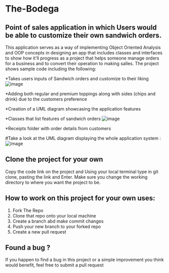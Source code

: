 # The-Bodega
## Point of sales application in which Users would be able to customize their own sandwich orders.

This application serves as a way of implementing Object Oriented Analysis and OOP concepts in designing an app that includes classes and interfaces to show how it'll progress as a project that helps someone manage orders for a business and to convert their operation to making salles. The project shows sample code including the following:

*Takes users inputs of Sandwich orders and customize to their liking ![image](https://github.com/Chrisescano/The-Bodega/assets/147072859/999e67a1-4b26-4faf-b763-15d386eedfc5)


*Adding both regular and premium toppings along with sides (chips and drink) due to the customers preference

*Creation of a UML diagram showcasing the application features

*Classes that list features of sandwich orders
![image](https://github.com/Chrisescano/The-Bodega/assets/147072859/60dde8a2-2044-414d-b7d3-52d8f96798e4)


*Receipts folder with order details from customers

#Take a look at the UML diagram displaying the whole application system : ![image](https://github.com/Chrisescano/The-Bodega/assets/147072859/d7ad6f64-5c97-4421-8e2b-8c959b5e4d88)


## Clone the project for your own
Copy the code link on the project and Using your local terminal type in git clone, pasting the link and Enter. Make sure you change the working directory to where you want the project to be. 

## How to work on this project for your own uses:
1. Fork The Repo
2. Clone that repo onto your local machine
3. Create a branch abd make commit changes
4. Push your new branch to your forked repo
5. Create a new pull request

## Found a bug ?
If you happen to find a bug in this project  or a simple improvement you think would benefit, feel free to submit a pull request

